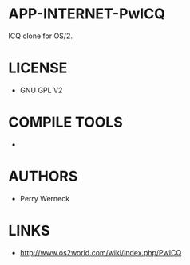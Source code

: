APP-INTERNET-PwICQ
==================

ICQ clone for OS/2.

LICENSE
===============
* GNU GPL V2

COMPILE TOOLS
===============
* 
 
AUTHORS
===============
* Perry Werneck

LINKS
===============
* http://www.os2world.com/wiki/index.php/PwICQ
